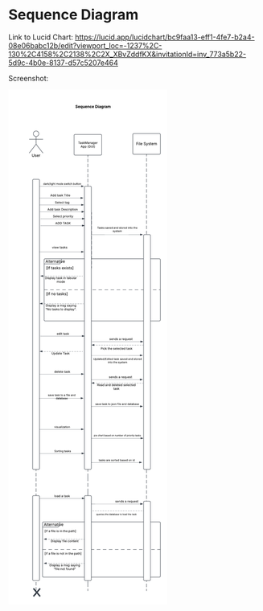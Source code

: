 # Sequence Diagram 

Link to Lucid Chart: https://lucid.app/lucidchart/bc9faa13-eff1-4fe7-b2a4-08e06babc12b/edit?viewport_loc=-1237%2C-130%2C4158%2C2138%2C2X_XBvZddfKX&invitationId=inv_773a5b22-5d9c-4b0e-8137-d57c5207e464

Screenshot: 

![alt text](screenshots/sequence_diagram_Milestone5.png)



